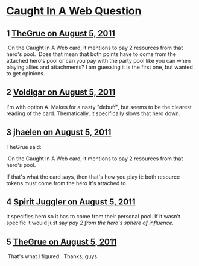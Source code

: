 # [Caught In A Web Question](https://community.fantasyflightgames.com/topic/51015-caught-in-a-web-question/)

## 1 [TheGrue on August 5, 2011](https://community.fantasyflightgames.com/topic/51015-caught-in-a-web-question/?do=findComment&comment=509526)

 On the Caught In A Web card, it mentions to pay 2 resources from that hero's pool.  Does that mean that both points have to come from the attached hero's pool or can you pay with the party pool like you can when playing allies and attachments? I am guessing it is the first one, but wanted to get opinions.

## 2 [Voldigar on August 5, 2011](https://community.fantasyflightgames.com/topic/51015-caught-in-a-web-question/?do=findComment&comment=509530)

I'm with option A. Makes for a nasty "debuff", but seems to be the clearest reading of the card. Thematically, it specifically slows that hero down.

## 3 [jhaelen on August 5, 2011](https://community.fantasyflightgames.com/topic/51015-caught-in-a-web-question/?do=findComment&comment=509548)

TheGrue said:

 On the Caught In A Web card, it mentions to pay 2 resources from that hero's pool. 



If that's what the card says, then that's how you play it: both resource tokens must come from the hero it's attached to.

## 4 [Spirit Juggler on August 5, 2011](https://community.fantasyflightgames.com/topic/51015-caught-in-a-web-question/?do=findComment&comment=509551)

It specifies hero so it has to come from their personal pool. If it wasn't specific it would just say *pay 2 from the hero's sphere of influence.* 

## 5 [TheGrue on August 5, 2011](https://community.fantasyflightgames.com/topic/51015-caught-in-a-web-question/?do=findComment&comment=509556)

 That's what I figured.  Thanks, guys.

